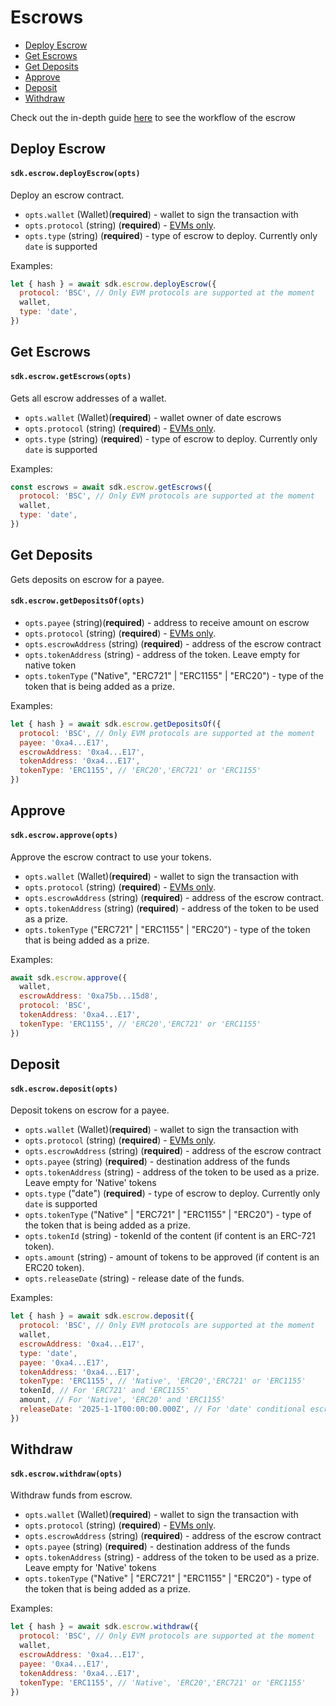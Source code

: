 # Escrows

- [Deploy Escrow](#deploy-escrow)
- [Get Escrows](#get-escrows)
- [Get Deposits](#get-deposits)
- [Approve](#approve)
- [Deposit](#deposit)
- [Withdraw](#withdraw)

Check out the in-depth guide [here](https://doc.cryptum.io/main/for-developers/sdk-integration-guides/escrows) to see the workflow of the escrow

## Deploy Escrow

#### `sdk.escrow.deployEscrow(opts)`

Deploy an escrow contract.

- `opts.wallet` (Wallet)(**required**) - wallet to sign the transaction with
- `opts.protocol` (string) (**required**) - [EVMs only](../protocols.md#ethereum-based-blockchains-evms).
- `opts.type` (string) (**required**) - type of escrow to deploy. Currently only `date` is supported

Examples:

```js
let { hash } = await sdk.escrow.deployEscrow({
  protocol: 'BSC', // Only EVM protocols are supported at the moment
  wallet,
  type: 'date',
})
```

## Get Escrows

#### `sdk.escrow.getEscrows(opts)`

Gets all escrow addresses of a wallet.

- `opts.wallet` (Wallet)(**required**) - wallet owner of date escrows
- `opts.protocol` (string) (**required**) - [EVMs only](../protocols.md#ethereum-based-blockchains-evms).
- `opts.type` (string) (**required**) - type of escrow to deploy. Currently only `date` is supported

Examples:

```js
const escrows = await sdk.escrow.getEscrows({
  protocol: 'BSC', // Only EVM protocols are supported at the moment
  wallet,
  type: 'date',
})
```

## Get Deposits

Gets deposits on escrow for a payee.

#### `sdk.escrow.getDepositsOf(opts)`

- `opts.payee` (string)(**required**) - address to receive amount on escrow
- `opts.protocol` (string) (**required**) - [EVMs only](../protocols.md#ethereum-based-blockchains-evms).
- `opts.escrowAddress` (string) (**required**) - address of the escrow contract
- `opts.tokenAddress` (string) - address of the token. Leave empty for native token
- `opts.tokenType` ("Native", "ERC721" | "ERC1155" | "ERC20") - type of the token that is being added as a prize.

Examples:

```js
let { hash } = await sdk.escrow.getDepositsOf({
  protocol: 'BSC', // Only EVM protocols are supported at the moment
  payee: '0xa4...E17',
  escrowAddress: '0xa4...E17',
  tokenAddress: '0xa4...E17',
  tokenType: 'ERC1155', // 'ERC20','ERC721' or 'ERC1155'
})
```

## Approve

#### `sdk.escrow.approve(opts)`

Approve the escrow contract to use your tokens.

- `opts.wallet` (Wallet)(**required**) - wallet to sign the transaction with
- `opts.protocol` (string) (**required**) - [EVMs only](../protocols.md#ethereum-based-blockchains-evms).
- `opts.escrowAddress` (string) (**required**) - address of the escrow contract.
- `opts.tokenAddress` (string) (**required**) - address of the token to be used as a prize.
- `opts.tokenType` ("ERC721" | "ERC1155" | "ERC20") - type of the token that is being added as a prize.

Examples:

```js
await sdk.escrow.approve({
  wallet,
  escrowAddress: '0xa75b...15d8',
  protocol: 'BSC',
  tokenAddress: '0xa4...E17',
  tokenType: 'ERC1155', // 'ERC20','ERC721' or 'ERC1155'
})
```

## Deposit

#### `sdk.escrow.deposit(opts)`

Deposit tokens on escrow for a payee.

- `opts.wallet` (Wallet)(**required**) - wallet to sign the transaction with
- `opts.protocol` (string) (**required**) - [EVMs only](../protocols.md#ethereum-based-blockchains-evms).
- `opts.escrowAddress` (string) (**required**) - address of the escrow contract
- `opts.payee` (string) (**required**) - destination address of the funds
- `opts.tokenAddress` (string) - address of the token to be used as a prize. Leave empty for 'Native' tokens
- `opts.type` ("date") (**required**) - type of escrow to deploy. Currently only `date` is supported
- `opts.tokenType` ("Native" | "ERC721" | "ERC1155" | "ERC20") - type of the token that is being added as a prize.
- `opts.tokenId` (string) - tokenId of the content (if content is an ERC-721 token).
- `opts.amount` (string) - amount of tokens to be approved (if content is an ERC20 token).
- `opts.releaseDate` (string) - release date of the funds.

Examples:

```js
let { hash } = await sdk.escrow.deposit({
  protocol: 'BSC', // Only EVM protocols are supported at the moment
  wallet,
  escrowAddress: '0xa4...E17',
  type: 'date',
  payee: '0xa4...E17',
  tokenAddress: '0xa4...E17',
  tokenType: 'ERC1155', // 'Native', 'ERC20','ERC721' or 'ERC1155'
  tokenId, // For 'ERC721' and 'ERC1155'
  amount, // For 'Native', 'ERC20' and 'ERC1155'
  releaseDate: '2025-1-1T00:00:00.000Z', // For 'date' conditional escrows
})
```

## Withdraw

#### `sdk.escrow.withdraw(opts)`

Withdraw funds from escrow.

- `opts.wallet` (Wallet)(**required**) - wallet to sign the transaction with
- `opts.protocol` (string) (**required**) - [EVMs only](../protocols.md#ethereum-based-blockchains-evms).
- `opts.escrowAddress` (string) (**required**) - address of the escrow contract
- `opts.payee` (string) (**required**) - destination address of the funds
- `opts.tokenAddress` (string) - address of the token to be used as a prize. Leave empty for 'Native' tokens
- `opts.tokenType` ("Native" | "ERC721" | "ERC1155" | "ERC20") - type of the token that is being added as a prize.

Examples:

```js
let { hash } = await sdk.escrow.withdraw({
  protocol: 'BSC', // Only EVM protocols are supported at the moment
  wallet,
  escrowAddress: '0xa4...E17',
  payee: '0xa4...E17',
  tokenAddress: '0xa4...E17',
  tokenType: 'ERC1155', // 'Native', 'ERC20','ERC721' or 'ERC1155'
})
```
